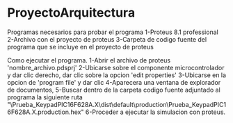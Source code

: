 # ProyectoArquitectura

Programas necesarios para probar el programa
1-Proteus 8.1 professional
2-Archivo con el proyecto de proteus
3-Carpeta de codigo fuente del programa que se incluye en el proyecto de proteus

Como ejecutar el programa.
1-Abrir el archivo de proteus 'nombre_archivo.pdsprj'
2-Ubicarse sobre el componente microcontrolador y dar clic derecho, dar clic sobre la opcion 'edit properties'
3-Ubicarse en la opcion de 'program file' y dar clic
4-Aparecera una ventana de explorador de documentos,
5-Buscar dentro de la carpeta codigo fuente adjuntado al programa la siguiente ruta "\Prueba_KeypadPIC16F628A.X\dist\default\production\Prueba_KeypadPIC16F628A.X.production.hex"
6-Proceder a ejecutar la simulacion con proteus.
